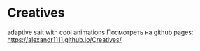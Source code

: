 # Creatives
adaptive sait with cool animations
Посмотреть на github pages: https://alexandr1111.github.io/Creatives/
